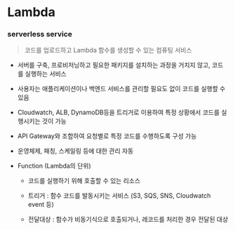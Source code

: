 # Lambda

### serverless service

> 코드를 업로드하고 Lambda 함수를 생성할 수 있는 컴퓨팅 서비스

- 서버를 구축, 프로비저닝하고 필요한 패키지를 설치하는 과정을 거치지 않고, 코드를 실행하는 서비스 

- 사용자는 애플리케이션이나 백엔드 서비스를 관리할 필요도 없이 코드를 실행할 수 있음

- Cloudwatch, ALB, DynamoDB등을 트리거로 이용하여 특정 상황에서 코드를 실행시키는 것이 가능

- API Gateway와 조합하여 요청별로 특정 코드를 수행하도록 구성 가능

- 운영체제, 패칭, 스케일링 등에 대한 관리 자동

- Function (Lambda의 단위)

  - 코드를 실행하기 위해 호출할 수 있는 리소스

  - 트리거 : 함수 코드를 발동시키는 서비스 (S3, SQS, SNS, Cloudwatch event 등)

  - 전달대상 : 함수가 비동기식으로 호출되거나, 레코드를 처리한 경우 전달된 대상

    